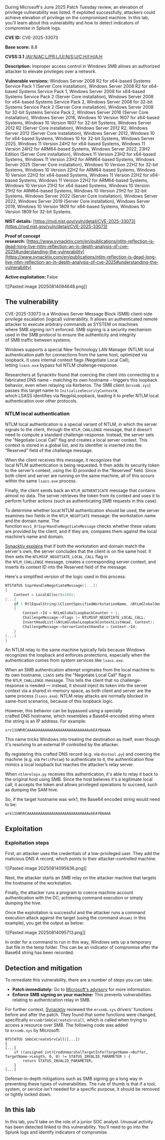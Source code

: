 
During Microsoft's June 2025 Patch Tuesday review, an elevation of privilege vulnerability was listed. If exploited successfully, attackers could achieve elevation of privilege on the compromised machine. In this lab, you'll learn about this vulnerability and how to detect indicators of compromise in Splunk logs.

**CVE ID:** CVE-2025-33073

**Base score:** 8.8

**CVSS:3.1** [/AV:N/AC:L/PR:L/UI:N/S:U/C:H/I:H/A:H](https://nvd.nist.gov/vuln/detail/CVE-2025-33073)

**Description:** Improper access control in Windows SMB allows an authorized attacker to elevate privileges over a network.

**Vulnerable versions:** Windows Server 2008 R2 for x64-based Systems Service Pack 1 (Server Core installation), Windows Server 2008 R2 for x64-based Systems Service Pack 1, Windows Server 2008 for x64-based Systems Service Pack 2 (Server Core installation), Windows Server 2008 for x64-based Systems Service Pack 2, Windows Server 2008 for 32-bit Systems Service Pack 2 (Server Core installation), Windows Server 2008 for 32-bit Systems Service Pack 2, Windows Server 2016 (Server Core installation), Windows Server 2016, Windows 10 Version 1607 for x64-based Systems, Windows 10 Version 1607 for 32-bit Systems, Windows Server 2012 R2 (Server Core installation), Windows Server 2012 R2, Windows Server 2012 (Server Core installation), Windows Server 2012, Windows 10 for x64-based Systems, Windows 10 for 32-bit Systems, Windows Server 2025, Windows 11 Version 24H2 for x64-based Systems, Windows 11 Version 24H2 for ARM64-based Systems, Windows Server 2022, 23H2 Edition (Server Core installation), Windows 11 Version 23H2 for x64-based Systems, Windows 11 Version 23H2 for ARM64-based Systems, Windows Server 2025 (Server Core installation), Windows 10 Version 22H2 for 32-bit Systems, Windows 10 Version 22H2 for ARM64-based Systems, Windows 10 Version 22H2 for x64-based Systems, Windows 11 Version 22H2 for x64-based Systems, Windows 11 Version 22H2 for ARM64-based Systems, Windows 10 Version 21H2 for x64-based Systems, Windows 10 Version 21H2 for ARM64-based Systems, Windows 10 Version 21H2 for 32-bit Systems, Windows Server 2022 (Server Core installation), Windows Server 2022, Windows Server 2019 (Server Core installation), Windows Server 2019, Windows 10 Version 1809 for x64-based Systems, Windows 10 Version 1809 for 32-bit Systems.

**NIST details:** [https://nvd.nist.gov/vuln/detail/CVE-2025-33073](https://nvd.nist.gov/vuln/detail/CVE-2025-33073)

**Proof of concept research:** [https://www.synacktiv.com/en/publications/ntlm-reflection-is-dead-long-live-ntlm-reflection-an-in-depth-analysis-of-cve-2025#understanding-the-vulnerability](https://www.synacktiv.com/en/publications/ntlm-reflection-is-dead-long-live-ntlm-reflection-an-in-depth-analysis-of-cve-2025#understanding-the-vulnerability)

**Active exploitation:** False

![[Pasted image 20250814094648.png]]

## The vulnerability

CVE-2025-33073 is a Windows Server Message Block (SMB) client-side privilege escalation (logical) vulnerability. It allows an authenticated remote attacker to execute arbitrary commands as SYSTEM on machines where SMB signing isn't enforced. SMB signing is a security mechanism used in the SMB protocol to ensure the authenticity and integrity of SMB traffic between systems.

Windows supports a special New Technology LAN Manager (NTLM) local authentication path for connections from the same host, optimized via loopback. It uses internal context flags (Negotiate Local Call), letting `lsass.exe` bypass full NTLM challenge‑response.

Researchers at Synacktiv found that coercing the client into connecting to a fabricated DNS name – matching its own hostname – triggers this loopback behavior, even when relaying via Kerberos. The SMB client (`mrxsmb.sys`) passes this target name to `InitializeSecurityContextW`, which LSASS identifies via NegpIsLoopback, leading it to prefer NTLM local authentication over other protocols.

### NTLM local authentication

NTLM local authentication is a special variant of NTLM, in which the server signals to the client, through the `NTLM_CHALLENGE` message, that it doesn’t need to compute a standard challenge-response. Instead, the server sets the "Negotiate Local Call" flag and creates a local server context. This context is stored in a global list, and its identifier is inserted into the “Reserved” field of the challenge message.

When the client receives this message, it recognizes that local NTLM authentication is being requested. It then adds its security token to the server’s context, using the ID provided in the “Reserved” field. Since both client and server are running on the same machine, all of this occurs within the same `lsass.exe` process.

Finally, the client sends back an `NTLM_AUTHENTICATE` message that contains almost no data. The server retrieves the token from its context and uses it to perform further actions (such as authenticating SMB requests in this case).

To determine whether local NTLM authentication should be used, the server examines two fields in the `NTLM_NEGOTIATE` message: the workstation name and the domain name. The function `msv1_0!SsprHandleNegotiateMessage` checks whether these values are provided by the client, and if they are, compares them against the local machine’s name and domain.

[Synacktiv explains](https://www.synacktiv.com/en/publications/ntlm-reflection-is-dead-long-live-ntlm-reflection-an-in-depth-analysis-of-cve-2025#understanding-the-vulnerability) that if both the workstation and domain match the server's own, the server concludes that the client is on the same host. It then sets the `NTLMSSP_NEGOTIATE_LOCAL_CALL` flag in the `NTLM_CHALLENGE` message, creates a corresponding server context, and inserts its context ID into the Reserved field of the message.

Here's a simplified version of the logic used in this process:

```powershell
NTSTATUS SsprHandleNegotiateMessage([...])
{
    Context = LocalAlloc(0x160);
[...]
    if ( RtlEqualString(&ClientSpecifiedWorkstationName, &NtLmGlobalOemPhysicalComputerNameString, 0) && RtlEqualString(&ClientSpecifiedDomainName, &NtLmGlobalOemPrimaryDomainNameString, 0) )
    {
        Context->Id = NtLmGlobalLoopbackCounter + 1;
        ChallengeMessage->Flags |= NTLMSSP_NEGOTIATE_LOCAL_CALL;
        InsertHeadList(&NtLmGlobalLoopbackContextListHead, Context);
        ChallengeMessage->ServerContextHandle = Context->Id;
    }
[...]
}
```

An NTLM relay to the same machine typically fails because Windows recognizes the loopback and enforces protections, especially when the authentication comes from system services like `lsass.exe`.

When an SMB authentication attempt originates from the local machine to its own hostname, `LSASS` sets the "Negotiate Local Call" flag in the `NTLM_CHALLENGE` message. This tells the client that no challenge-response is needed — instead, it should inject its token into the server context via a shared in-memory space, as both client and server are the same process (`lsass.exe`). NTLM relay attacks are normally blocked in same-host scenarios, because of this loopback logic.

However, this behavior can be bypassed using a specially crafted DNS hostname, which resembles a Base64-encoded string where the string is an IP address. For example:

```
srv11UWhRCAAAAAAAAAAAAAAAAAAAAAAAAAAAAwbEAYBAAAA
```

This name tricks Windows into treating the destination as itself, even though it's resolving to an external IP controlled by the attacker.

By registering this crafted DNS record (e.g. via `dnstool.py`) and coercing the machine (e.g. via `PetitPotam`) to authenticate to it, the authentication flow mimics a local loopback but reaches the attacker’s relay server.

When `ntlmrelayx.py` receives this authentication, it's able to relay it back to the original host using SMB. Since the host believes it's a legitimate local call, it accepts the token and allows privileged operations to succeed, such as dumping the SAM hive.

So, if the target hostname was wrk1, the Base64 encoded string would need to be:

```
wrk11UWhRCAAAAAAAAAAAAAAAAAAAAAAAAAAAAwbEAYBAAAA
```



## Exploitation

### Exploitation steps

First, an attacker uses the credentials of a low-privileged user. They add the malicious DNS A record, which points to their attacker-controlled machine.

![[Pasted image 20250814095636.png]]

Next, the attacker starts an SMB relay on the attacker machine that targets the hostname of the workstation.

Finally, the attacker runs a program to coerce machine account authentication with the DC, achieving command execution or simply dumping the hive.

Once the exploitation is successful and the attacker runs a command execution attack against the target (using the command `whoami` in this example), you get the output as below:

![[Pasted image 20250814095713.png]]

In order for a command to run in this way, Windows sets up a temporary .bat file in the temp folder. This can be an indicator of compromise after the Base64 string has been recorded.



## Detection and mitigation

To remediate this vulnerability, there are a number of steps you can take:

- **Patch immediately:** Go to [Microsoft's advisory](https://msrc.microsoft.com/update-guide/en-US/vulnerability/CVE-2025-33073) for more information.
- **Enforce SMB signing on your machine:** This prevents vulnerabilities relating to authentication relay in SMB.

For further context, [Synacktiv](https://www.synacktiv.com/en/publications/ntlm-reflection-is-dead-long-live-ntlm-reflection-an-in-depth-analysis-of-cve-2025#understanding-the-vulnerability) reviewed the `mrxsmb.sys` drivers' functions before and after the patch. They found that some functions were changed, specifically `mrxsmb!SmbCeCreateSrvCall`, which is called when trying to access a resource over SMB. The following code was added to `mrxsmb.sys` by Microsoft:

```
NTSTATUS SmbCeCreateSrvCall([...])
{
[...]
    if ((unsigned int)CredUnmarshalTargetInfo(TargetName->Buffer, TargetName->Length, 0, 0) != STATUS_INVALID_PARAMETER ) {
        return STATUS_INVALID_PARAMETER;
    }
[...]
```

Defense-in-depth mitigations such as SMB signing go a long way in preventing these types of vulnerabilities. The rule of thumb is that if a tool, system, or service isn't needed for a specific purpose, it should be removed or tightly locked down.


## In this lab

In this lab, you’ll take on the role of a junior SOC analyst. Unusual activity has been detected linked to this vulnerability. You'll need to go into the Splunk logs and identify indicators of compromise.

